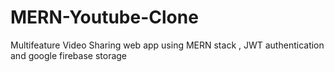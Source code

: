 # MERN-Youtube-Clone
Multifeature Video Sharing web app using MERN stack , JWT authentication and google firebase storage
